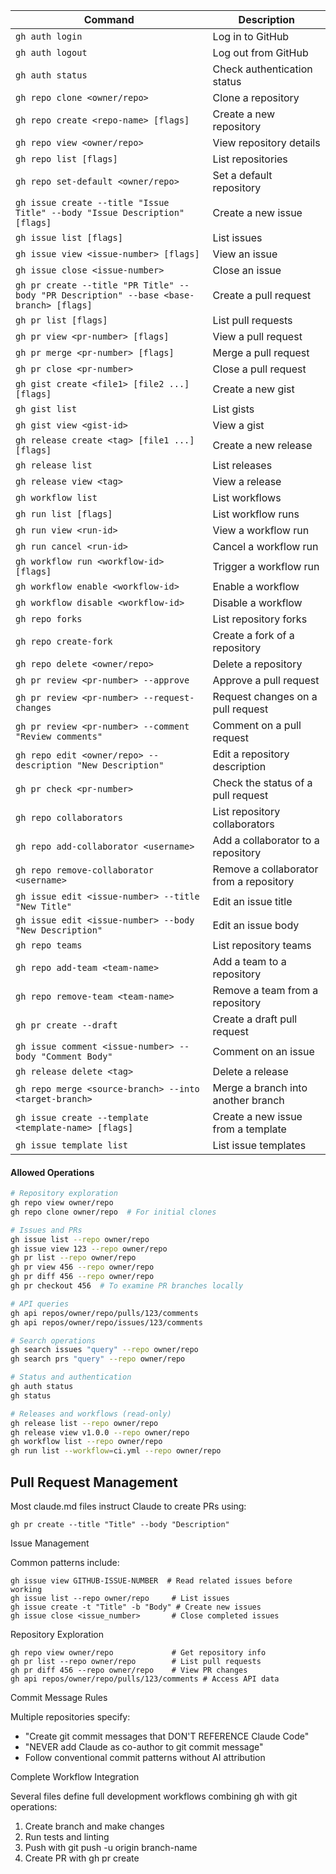| **Command**                                                                            | **Description**                         |
| -------------------------------------------------------------------------------------- | --------------------------------------- |
| `gh auth login`                                                                        | Log in to GitHub                        |
| `gh auth logout`                                                                       | Log out from GitHub                     |
| `gh auth status`                                                                       | Check authentication status             |
| `gh repo clone <owner/repo>`                                                           | Clone a repository                      |
| `gh repo create <repo-name> [flags]`                                                   | Create a new repository                 |
| `gh repo view <owner/repo>`                                                            | View repository details                 |
| `gh repo list [flags]`                                                                 | List repositories                       |
| `gh repo set-default <owner/repo>`                                                     | Set a default repository                |
| `gh issue create --title "Issue Title" --body "Issue Description" [flags]`             | Create a new issue                      |
| `gh issue list [flags]`                                                                | List issues                             |
| `gh issue view <issue-number> [flags]`                                                 | View an issue                           |
| `gh issue close <issue-number>`                                                        | Close an issue                          |
| `gh pr create --title "PR Title" --body "PR Description" --base <base-branch> [flags]` | Create a pull request                   |
| `gh pr list [flags]`                                                                   | List pull requests                      |
| `gh pr view <pr-number> [flags]`                                                       | View a pull request                     |
| `gh pr merge <pr-number> [flags]`                                                      | Merge a pull request                    |
| `gh pr close <pr-number>`                                                              | Close a pull request                    |
| `gh gist create <file1> [file2 ...] [flags]`                                           | Create a new gist                       |
| `gh gist list`                                                                         | List gists                              |
| `gh gist view <gist-id>`                                                               | View a gist                             |
| `gh release create <tag> [file1 ...] [flags]`                                          | Create a new release                    |
| `gh release list`                                                                      | List releases                           |
| `gh release view <tag>`                                                                | View a release                          |
| `gh workflow list`                                                                     | List workflows                          |
| `gh run list [flags]`                                                                  | List workflow runs                      |
| `gh run view <run-id>`                                                                 | View a workflow run                     |
| `gh run cancel <run-id>`                                                               | Cancel a workflow run                   |
| `gh workflow run <workflow-id> [flags]`                                                | Trigger a workflow run                  |
| `gh workflow enable <workflow-id>`                                                     | Enable a workflow                       |
| `gh workflow disable <workflow-id>`                                                    | Disable a workflow                      |
| `gh repo forks`                                                                        | List repository forks                   |
| `gh repo create-fork`                                                                  | Create a fork of a repository           |
| `gh repo delete <owner/repo>`                                                          | Delete a repository                     |
| `gh pr review <pr-number> --approve`                                                   | Approve a pull request                  |
| `gh pr review <pr-number> --request-changes`                                           | Request changes on a pull request       |
| `gh pr review <pr-number> --comment "Review comments"`                                 | Comment on a pull request               |
| `gh repo edit <owner/repo> --description "New Description"`                            | Edit a repository description           |
| `gh pr check <pr-number>`                                                              | Check the status of a pull request      |
| `gh repo collaborators`                                                                | List repository collaborators           |
| `gh repo add-collaborator <username>`                                                  | Add a collaborator to a repository      |
| `gh repo remove-collaborator <username>`                                               | Remove a collaborator from a repository |
| `gh issue edit <issue-number> --title "New Title"`                                     | Edit an issue title                     |
| `gh issue edit <issue-number> --body "New Description"`                                | Edit an issue body                      |
| `gh repo teams`                                                                        | List repository teams                   |
| `gh repo add-team <team-name>`                                                         | Add a team to a repository              |
| `gh repo remove-team <team-name>`                                                      | Remove a team from a repository         |
| `gh pr create --draft`                                                                 | Create a draft pull request             |
| `gh issue comment <issue-number> --body "Comment Body"`                                | Comment on an issue                     |
| `gh release delete <tag>`                                                              | Delete a release                        |
| `gh repo merge <source-branch> --into <target-branch>`                                 | Merge a branch into another branch      |
| `gh issue create --template <template-name> [flags]`                                   | Create a new issue from a template      |
| `gh issue template list`                                                               | List issue templates                    |

#### Allowed Operations

```bash
# Repository exploration
gh repo view owner/repo
gh repo clone owner/repo  # For initial clones

# Issues and PRs
gh issue list --repo owner/repo
gh issue view 123 --repo owner/repo
gh pr list --repo owner/repo
gh pr view 456 --repo owner/repo
gh pr diff 456 --repo owner/repo
gh pr checkout 456  # To examine PR branches locally

# API queries
gh api repos/owner/repo/pulls/123/comments
gh api repos/owner/repo/issues/123/comments

# Search operations
gh search issues "query" --repo owner/repo
gh search prs "query" --repo owner/repo

# Status and authentication
gh auth status
gh status

# Releases and workflows (read-only)
gh release list --repo owner/repo
gh release view v1.0.0 --repo owner/repo
gh workflow list --repo owner/repo
gh run list --workflow=ci.yml --repo owner/repo
```

## Pull Request Management

Most claude.md files instruct Claude to create PRs using:

```
gh pr create --title "Title" --body "Description"
```

Issue Management

Common patterns include:

```
gh issue view GITHUB-ISSUE-NUMBER  # Read related issues before working
gh issue list --repo owner/repo     # List issues
gh issue create -t "Title" -b "Body" # Create new issues
gh issue close <issue_number>       # Close completed issues
```

Repository Exploration

```
gh repo view owner/repo             # Get repository info
gh pr list --repo owner/repo        # List pull requests
gh pr diff 456 --repo owner/repo    # View PR changes
gh api repos/owner/repo/pulls/123/comments # Access API data
```

Commit Message Rules

Multiple repositories specify:
- "Create git commit messages that DON'T REFERENCE Claude Code"
- "NEVER add Claude as co-author to git commit message"
- Follow conventional commit patterns without AI attribution

Complete Workflow Integration

Several files define full development workflows combining gh with git operations:
1. Create branch and make changes
2. Run tests and linting
3. Push with git push -u origin branch-name
4. Create PR with gh pr create

